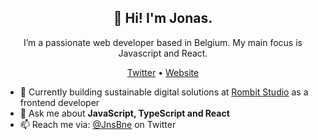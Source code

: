 <h2 align="center">👋 Hi! I'm Jonas.</h2>
<p align="center">I’m a passionate web developer based in Belgium. My main focus is Javascript and React.</p>
<p align="center">
  <a href="https://twitter.com/jnsbne">Twitter</a> •
  <a href="https://sebastianvuye.be">Website</a>
</p>


- 🔭 Currently building sustainable digital solutions at [Rombit Studio](https://rombit.studio/) as a frontend developer
- 💬 Ask me about **JavaScript, TypeScript and React**
- 📫 Reach me via: [@JnsBne](https://twitter.com/jnsbne) on Twitter


